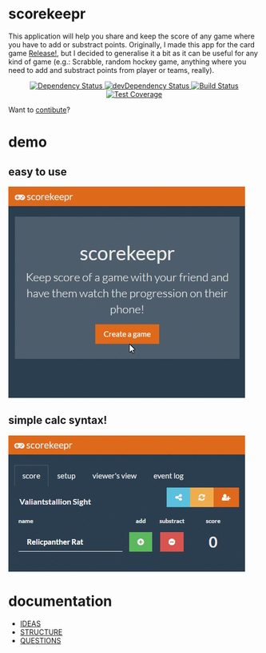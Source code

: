 # scorekeepr

This application will help you share and keep the score of any game where you have to add or substract points. Originally, I made this app for the card game [Release!](http://inedo.com/release), but I decided to generalise it a bit as it can be useful for any kind of game (e.g.: Scrabble, random hockey game, anything where you need to add and substract points from player or teams, really).

<div align="center">
  <!-- Dependency Status -->
  <a href="https://david-dm.org/Allov/scorekeepr">
    <img src="https://david-dm.org/Allov/scorekeepr.svg" alt="Dependency Status" />
  </a>
  <!-- devDependency Status -->
  <a href="https://david-dm.org/Allov/scorekeepr#info=devDependencies">
    <img src="https://david-dm.org/Allov/scorekeepr/dev-status.svg" alt="devDependency Status" />
  </a>
  <!-- Build Status -->
  <a href="https://travis-ci.org/Allov/scorekeepr">
    <img src="https://travis-ci.org/Allov/scorekeepr.svg" alt="Build Status" />
  </a>
  <!-- Test Coverage -->
  <a href="https://coveralls.io/r/Allov/scorekeepr">
    <img src="https://coveralls.io/repos/github/Allov/scorekeepr/badge.svg" alt="Test Coverage" />
  </a>
</div>

Want to [contibute](.github/CONTRIBUTING.md)?

# demo

## easy to use
<img src=".github/assets/demo.gif" alt="Demo">

## simple calc syntax!
<img src=".github/assets/calc-mode.gif" alt="Simple calc syntax!">

# documentation

* [IDEAS](.docs/IDEAS.md)
* [STRUCTURE](.docs/STRUCTURE.md)
* [QUESTIONS](.docs/QUESTIONS.md)
